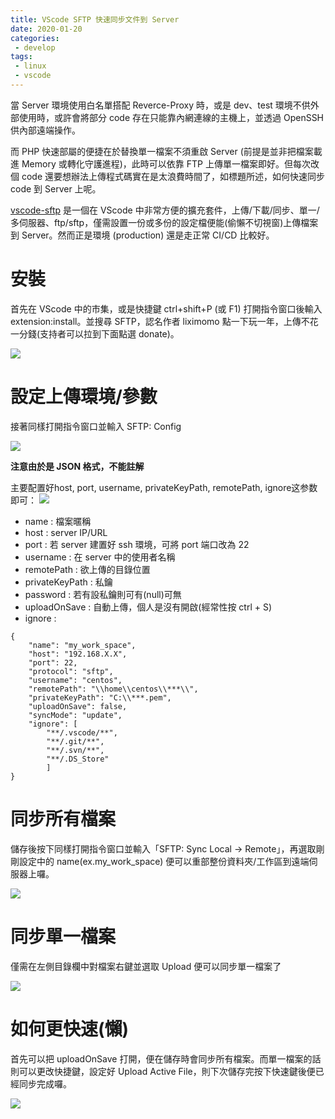```yaml
---
title: VScode SFTP 快速同步文件到 Server
date: 2020-01-20
categories:
 - develop
tags:
 - linux
 - vscode
---
```


當 Server 環境使用白名單搭配 Reverce-Proxy 時，或是 dev、test 環境不供外部使用時，或許會將部分 code 存在只能靠內網連線的主機上，並透過 OpenSSH 供內部遠端操作。

而 PHP 快速部屬的便捷在於替換單一檔案不須重啟 Server (前提是並非把檔案載進 Memory 或轉化守護進程)，此時可以依靠 FTP 上傳單一檔案即好。但每次改個 code 還要想辦法上傳程式碼實在是太浪費時間了，如標題所述，如何快速同步 code 到 Server 上呢。

[vscode-sftp](https://github.com/liximomo/vscode-sftp) 是一個在 VScode 中非常方便的擴充套件，上傳/下載/同步、單一/多伺服器、ftp/sftp，僅需設置一份或多份的設定檔便能(偷懶不切視窗)上傳檔案到 Server。然而正是環境 (production) 還是走正常 CI/CD 比較好。

# 安裝

首先在 VScode 中的市集，或是快捷鍵 ctrl+shift+P (或 F1) 打開指令窗口後輸入 extension:install。並搜尋 SFTP，認名作者 liximomo 點一下玩一年，上傳不花一分錢(支持者可以拉到下面點選 donate)。

![](https://i.imgur.com/p0YZBxa.png)

# 設定上傳環境/參數

接著同樣打開指令窗口並輸入 SFTP: Config

![](https://i.imgur.com/ozI524w.png)

**注意由於是 JSON 格式，不能註解**

主要配置好host, port, username, privateKeyPath, remotePath, ignore这参数即可：
![](https://i.imgur.com/m03U2cm.png)

* name : 檔案暱稱
* host : server IP/URL
* port : 若 server 建置好 ssh 環境，可將 port 端口改為 22
* username : 在 server 中的使用者名稱
* remotePath : 欲上傳的目錄位置
* privateKeyPath : 私鑰
* password : 若有設私鑰則可有(null)可無
* uploadOnSave : 自動上傳，個人是沒有開啟(經常性按 ctrl + S)
* ignore : 

``` 
{
    "name": "my_work_space",
    "host": "192.168.X.X",
    "port": 22,
    "protocol": "sftp",
    "username": "centos",
    "remotePath": "\\home\\centos\\***\\",
    "privateKeyPath": "C:\\***.pem", 
    "uploadOnSave": false,
    "syncMode": "update",
    "ignore": [
        "**/.vscode/**",
        "**/.git/**",
        "**/.svn/**",
        "**/.DS_Store"
        ]
}
```

# 同步所有檔案

儲存後按下同樣打開指令窗口並輸入「SFTP: Sync Local -> Remote」，再選取剛剛設定中的 name(ex.my_work_space) 便可以重部整份資料夾/工作區到遠端伺服器上囉。

![](https://i.imgur.com/OuLh788.png)

# 同步單一檔案

僅需在左側目錄欄中對檔案右鍵並選取 Upload 便可以同步單一檔案了

![](https://i.imgur.com/JMKKSpL.png)

# 如何更快速(懶)

首先可以把 uploadOnSave 打開，便在儲存時會同步所有檔案。而單一檔案的話則可以更改快捷鍵，設定好 Upload Active File，則下次儲存完按下快速鍵後便已經同步完成囉。

![](https://i.imgur.com/keYG6oe.png)
